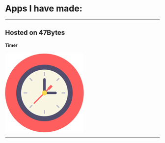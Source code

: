 # Apps I have made:
***
## Hosted on 47Bytes

#### Timer
![Timer Icon](https://github.com/NedNotta/47Bytes/blob/master/Images/clock-flat.png)

***
